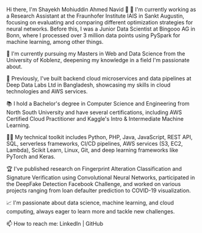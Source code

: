 Hi there, I'm Shayekh Mohiuddin Ahmed Navid 👋
🔭 I'm currently working as a Research Assistant at the Fraunhofer Institute IAIS in Sankt Augustin, focusing on evaluating and comparing different optimization strategies for neural networks. Before this, I was a Junior Data Scientist at Bingooo AG in Bonn, where I processed over 3 million data points using PySpark for machine learning, among other things.

🌱 I'm currently pursuing my Masters in Web and Data Science from the University of Koblenz, deepening my knowledge in a field I'm passionate about.

💼 Previously, I've built backend cloud microservices and data pipelines at Deep Data Labs Ltd in Bangladesh, showcasing my skills in cloud technologies and AWS services.

📚 I hold a Bachelor's degree in Computer Science and Engineering from North South University and have several certifications, including AWS Certified Cloud Practitioner and Kaggle's Intro & Intermediate Machine Learning.

👨‍💻 My technical toolkit includes Python, PHP, Java, JavaScript, REST API, SQL, serverless frameworks, CI/CD pipelines, AWS services (S3, EC2, Lambda), Scikit Learn, Linux, Git, and deep learning frameworks like PyTorch and Keras.

🏆 I've published research on Fingerprint Alteration Classification and Signature Verification using Convolutional Neural Networks, participated in the DeepFake Detection Facebook Challenge, and worked on various projects ranging from loan defaulter prediction to COVID-19 visualization.

📈 I'm passionate about data science, machine learning, and cloud computing, always eager to learn more and tackle new challenges.

📫 How to reach me: LinkedIn | GitHub



<!--
**shayekh00/shayekh00** is a ✨ _special_ ✨ repository because its `README.md` (this file) appears on your GitHub profile.

Here are some ideas to get you started:

- 🔭 I’m currently working on ...
- 🌱 I’m currently learning ...
- 👯 I’m looking to collaborate on ...
- 🤔 I’m looking for help with ...
- 💬 Ask me about ...
- 📫 How to reach me: ...
- 😄 Pronouns: ...
- ⚡ Fun fact: ...
-->
